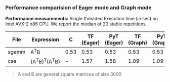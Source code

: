 ### Performance comparision of Eager mode and Graph mode

**Performance measurements:** Single threaded Execution time (in sec) on Intel AVX-2 x86 CPU. We report the median of 20 stable repetitions.

|File | Expression    | C   | TF (Eager) | PyT (Eager) | TF (Graph) | PyT (Graph) |
|-----|---------------|-----|------------|-------------|------------|-------------|
|sgemm|A<sup>T</sup>B | 0.53|0.53| 0.53| 0.53|0.53|  
|cse|(A<sup>T</sup>B)<sup>T</sup>(A<sup>T</sup>B)| - | 1.57| 1.58| 1.09| 1.09|  

> A and B are general square matrices of size 3000
